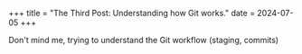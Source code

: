 +++
title = "The Third Post: Understanding how Git works."
date = 2024-07-05
+++

Don't mind me, trying to understand the Git workflow (staging, commits)
